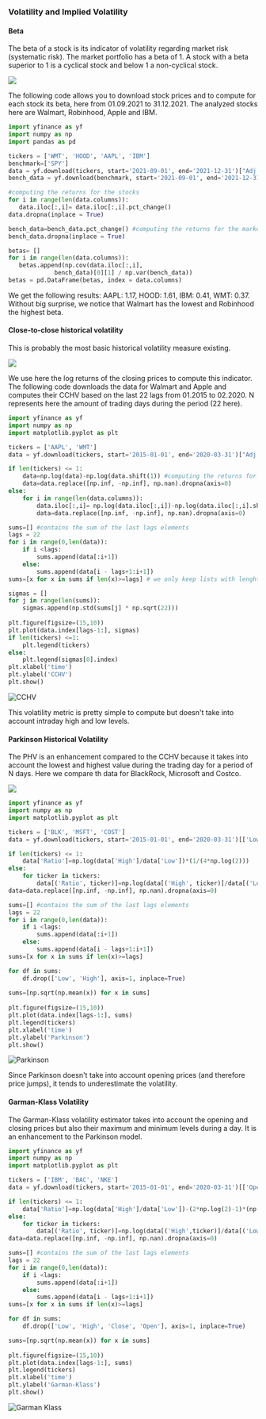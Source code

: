 ### Volatility and Implied Volatility

#### Beta

The beta of a stock is its indicator of volatility regarding market risk (systematic risk). The market portfolio has a beta of 1. A stock with a beta superior to 1 is a cyclical stock and below 1 a non-cyclical stock. 


 <img src="https://render.githubusercontent.com/render/math?math=\beta = \frac{Cov(r_{S}, r_{M})}{Var(r_{M})}"> 
 
 The following code allows you to download stock prices and to compute for each stock its beta, here from 01.09.2021 to 31.12.2021. The analyzed stocks here are Walmart, Robinhood, Apple and IBM.
 
 ```python
import yfinance as yf
import numpy as np
import pandas as pd

tickers = ['WMT', 'HOOD', 'AAPL', 'IBM']
benchmark=['SPY']
data = yf.download(tickers, start='2021-09-01', end='2021-12-31')["Adj Close"] 
bench_data = yf.download(benchmark, start='2021-09-01', end='2021-12-31')["Adj Close"] 

#computing the returns for the stocks
for i in range(len(data.columns)):
    data.iloc[:,i]= data.iloc[:,i].pct_change()
data.dropna(inplace = True)

bench_data=bench_data.pct_change() #computing the returns for the market index
bench_data.dropna(inplace = True)

betas= []
for i in range(len(data.columns)):
    betas.append(np.cov(data.iloc[:,i], 
              bench_data)[0][1] / np.var(bench_data)) 
betas = pd.DataFrame(betas, index = data.columns)
```
We get the following results:
AAPL:	1.17,
HOOD:	1.61,
IBM:	0.41,
WMT:	0.37. Without big surprise, we notice that Walmart has the lowest and Robinhood the highest beta.

#### Close-to-close historical volatility

This is probably the most basic historical volatility measure existing. 

 <img src="https://render.githubusercontent.com/render/math?math=\CCHV=\sqrt{\frac{1}{N}\sum_{i}^{N}(x_{i}-\bar{x})^{2}}"> 

We use here the log returns of the closing prices to compute this indicator. The following code downloads the data for Walmart and Apple and computes their CCHV based on the last 22 lags from 01.2015 to 02.2020. N represents here the amount of trading days during the period (22 here).

```python
import yfinance as yf
import numpy as np
import matplotlib.pyplot as plt

tickers = ['AAPL', 'WMT']
data = yf.download(tickers, start='2015-01-01', end='2020-03-31')["Adj Close"] 

if len(tickers) <= 1:
    data=np.log(data)-np.log(data.shift(1)) #computing the returns for the market index
    data=data.replace([np.inf, -np.inf], np.nan).dropna(axis=0)
else:
    for i in range(len(data.columns)):
        data.iloc[:,i]= np.log(data.iloc[:,i])-np.log(data.iloc[:,i].shift(1))
        data=data.replace([np.inf, -np.inf], np.nan).dropna(axis=0)

sums=[] #contains the sum of the last lags elements
lags = 22
for i in range(0,len(data)):
    if i <lags:
        sums.append(data[:i+1])
    else:
        sums.append(data[i - lags+1:i+1])
sums=[x for x in sums if len(x)>=lags] # we only keep lists with lenght >= lags

sigmas = []
for j in range(len(sums)):
    sigmas.append(np.std(sums[j] * np.sqrt(22)))
    
plt.figure(figsize=(15,10))
plt.plot(data.index[lags-1:], sigmas)
if len(tickers) <=1:
    plt.legend(tickers)
else:    
    plt.legend(sigmas[0].index)
plt.xlabel('time')
plt.ylabel('CCHV')
plt.show()
```

![CCHV](https://user-images.githubusercontent.com/76557960/152562448-4a6cf46a-0471-42f3-b0c6-64a4a2d6256b.png)


This volatility metric is pretty simple to compute but doesn't take into account intraday high and low levels.

#### Parkinson Historical Volatility

The PHV is an enhancement compared to the CCHV because it takes into account the lowest and highest value during the trading day for a period of N days. Here we compare th data for BlackRock, Microsoft and Costco.

 <img src="https://render.githubusercontent.com/render/math?math=\PHV=\sqrt{\frac{1}{N}\sum_{i}^{N}ln(\frac{H_{i}}{L_{i}})^{2}\cdot \frac{1}{4\cdot ln(2)}}"> 


``` python
import yfinance as yf
import numpy as np
import matplotlib.pyplot as plt

tickers = ['BLK', 'MSFT', 'COST']
data = yf.download(tickers, start='2015-01-01', end='2020-03-31')[['Low', 'High']]

if len(tickers) <= 1:
    data['Ratio']=np.log(data['High']/data['Low'])*(1/(4*np.log(2)))
else:
    for ticker in tickers:
        data[('Ratio', ticker)]=np.log(data[('High', ticker)]/data[('Low', ticker)])        
data=data.replace([np.inf, -np.inf], np.nan).dropna(axis=0)

sums=[] #contains the sum of the last lags elements
lags = 22
for i in range(0,len(data)):
    if i <lags:
        sums.append(data[:i+1])
    else:
        sums.append(data[i - lags+1:i+1])
sums=[x for x in sums if len(x)>=lags]

for df in sums:
    df.drop(['Low', 'High'], axis=1, inplace=True)
    
sums=[np.sqrt(np.mean(x)) for x in sums]
                            
plt.figure(figsize=(15,10))
plt.plot(data.index[lags-1:], sums)
plt.legend(tickers)
plt.xlabel('time')
plt.ylabel('Parkinson')
plt.show()
```

![Parkinson](https://user-images.githubusercontent.com/76557960/152563440-0a04be18-8989-4298-99d9-7a8af7bc90d4.png)

Since Parkinson doesn't take into account opening prices (and therefore price jumps), it tends to underestimate the volatility.

#### Garman-Klass Volatility

The Garman-Klass volatility estimator takes into account the opening and closing prices but also their maximum and minimum levels during a day. It is an enhancement to the Parkinson model.

``` python
import yfinance as yf
import numpy as np
import matplotlib.pyplot as plt

tickers = ['IBM', 'BAC', 'NKE']
data = yf.download(tickers, start='2015-01-01', end='2020-03-31')[['Open','Low', 'High', 'Close']]

if len(tickers) <= 1:
    data['Ratio']=np.log(data['High']/data['Low'])-(2*np.log(2)-1)*(np.log(data['Close']/data['Open']))
else:
    for ticker in tickers:
        data[('Ratio', ticker)]=np.log(data[('High',ticker)]/data[('Low',ticker)])-(2*np.log(2)-1)*(np.log(data[('Close',ticker)]/data[('Open',ticker)]))       
data=data.replace([np.inf, -np.inf], np.nan).dropna(axis=0)

sums=[] #contains the sum of the last lags elements
lags = 22
for i in range(0,len(data)):
    if i <lags:
        sums.append(data[:i+1])
    else:
        sums.append(data[i - lags+1:i+1])
sums=[x for x in sums if len(x)>=lags]

for df in sums:
    df.drop(['Low', 'High', 'Close', 'Open'], axis=1, inplace=True)

sums=[np.sqrt(np.mean(x)) for x in sums]
                            
plt.figure(figsize=(15,10))
plt.plot(data.index[lags-1:], sums)
plt.legend(tickers)
plt.xlabel('time')
plt.ylabel('Garman-Klass')
plt.show()
```

![Garman Klass](https://user-images.githubusercontent.com/76557960/152599718-6c48aaac-40d4-4f05-8f20-ae81e8a0736c.png)

